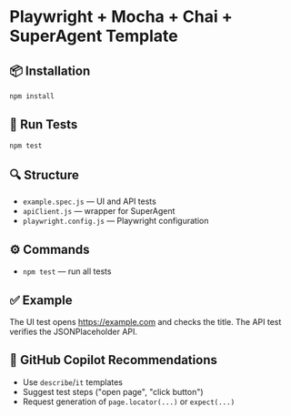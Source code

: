 # Playwright + Mocha + Chai + SuperAgent Template

## 📦 Installation
```bash
npm install
```

## 🚀 Run Tests
```bash
npm test
```

## 🔍 Structure
- `example.spec.js` — UI and API tests
- `apiClient.js` — wrapper for SuperAgent
- `playwright.config.js` — Playwright configuration

## ⚙️ Commands
- `npm test` — run all tests

## ✅ Example
The UI test opens https://example.com and checks the title. The API test verifies the JSONPlaceholder API.

## 🤖 GitHub Copilot Recommendations
- Use `describe`/`it` templates
- Suggest test steps ("open page", "click button")
- Request generation of `page.locator(...)` or `expect(...)`